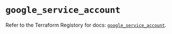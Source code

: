 # `google_service_account`

Refer to the Terraform Registory for docs: [`google_service_account`](https://registry.terraform.io/providers/hashicorp/google-beta/4.77.0/docs/resources/google_service_account).

